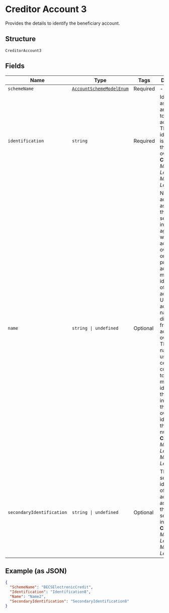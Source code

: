 
# Creditor Account 3

Provides the details to identify the beneficiary account.

## Structure

`CreditorAccount3`

## Fields

| Name | Type | Tags | Description |
|  --- | --- | --- | --- |
| `schemeName` | [`AccountSchemeModelEnum`](../../doc/models/account-scheme-model-enum.md) | Required | - |
| `identification` | `string` | Required | Identification assigned by an institution to identify an account. This identification is known by the account owner.<br>**Constraints**: *Minimum Length*: `1`, *Maximum Length*: `34` |
| `name` | `string \| undefined` | Optional | Name of the account, as assigned by the account servicing institution, in agreement with the account owner in order to provide an additional means of identification of the account.<br>Usage: The account name is different from the account owner name. The account name is used in certain user communities to provide a means of identifying the account, in addition to the account owner's identity and the account number.<br>**Constraints**: *Minimum Length*: `1`, *Maximum Length*: `70` |
| `secondaryIdentification` | `string \| undefined` | Optional | This is secondary identification of the account, as assigned by the account servicing institution.<br>**Constraints**: *Minimum Length*: `1`, *Maximum Length*: `34` |

## Example (as JSON)

```json
{
  "SchemeName": "BECSElectronicCredit",
  "Identification": "Identification8",
  "Name": "Name2",
  "SecondaryIdentification": "SecondaryIdentification8"
}
```


